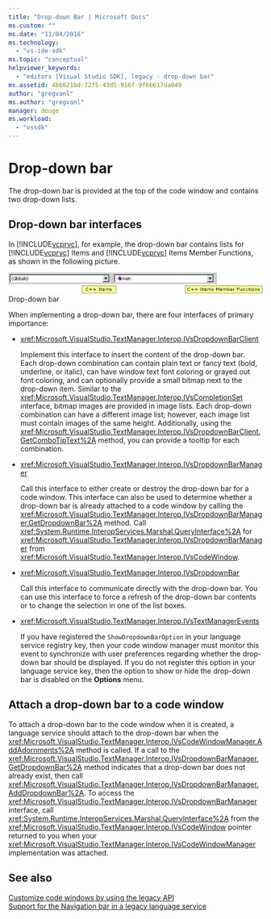 ```yaml
---
title: "Drop-down Bar | Microsoft Docs"
ms.custom: ""
ms.date: "11/04/2016"
ms.technology: 
  - "vs-ide-sdk"
ms.topic: "conceptual"
helpviewer_keywords: 
  - "editors [Visual Studio SDK], legacy - drop-down bar"
ms.assetid: 4bb621bd-72f5-43d5-916f-9f66617da049
author: "gregvanl"
ms.author: "gregvanl"
manager: douge
ms.workload: 
  - "vssdk"
---
```

# Drop-down bar
The drop-down bar is provided at the top of the code window and contains two drop-down lists.  
  
## Drop-down bar interfaces  
 In [!INCLUDE[vcprvc](../code-quality/includes/vcprvc_md.md)], for example, the drop-down bar contains lists for [!INCLUDE[vcprvc](../code-quality/includes/vcprvc_md.md)] Items and [!INCLUDE[vcprvc](../code-quality/includes/vcprvc_md.md)] Items Member Functions, as shown in the following picture.  
  
 ![Drop&#45;down Bars](../extensibility/media/vsdropdown_bar.gif "vsDropdown_bar")  
Drop-down bar  
  
 When implementing a drop-down bar, there are four interfaces of primary importance:  
  
-   <xref:Microsoft.VisualStudio.TextManager.Interop.IVsDropdownBarClient>  
  
     Implement this interface to insert the content of the drop-down bar. Each drop-down combination can contain plain text or fancy text (bold, underline, or italic), can have window text font coloring or grayed out font coloring, and can optionally provide a small bitmap next to the drop-down item. Similar to the <xref:Microsoft.VisualStudio.TextManager.Interop.IVsCompletionSet> interface, bitmap images are provided in image lists. Each drop-down combination can have a different image list; however, each image list must contain images of the same height. Additionally, using the <xref:Microsoft.VisualStudio.TextManager.Interop.IVsDropdownBarClient.GetComboTipText%2A> method, you can provide a tooltip for each combination.  
  
-   <xref:Microsoft.VisualStudio.TextManager.Interop.IVsDropdownBarManager>  
  
     Call this interface to either create or destroy the drop-down bar for a code window. This interface can also be used to determine whether a drop-down bar is already attached to a code window by calling the <xref:Microsoft.VisualStudio.TextManager.Interop.IVsDropdownBarManager.GetDropdownBar%2A> method. Call <xref:System.Runtime.InteropServices.Marshal.QueryInterface%2A> for <xref:Microsoft.VisualStudio.TextManager.Interop.IVsDropdownBarManager> from <xref:Microsoft.VisualStudio.TextManager.Interop.IVsCodeWindow>.  
  
-   <xref:Microsoft.VisualStudio.TextManager.Interop.IVsDropdownBar>  
  
     Call this interface to communicate directly with the drop-down bar. You can use this interface to force a refresh of the drop-down bar contents or to change the selection in one of the list boxes.  
  
-   <xref:Microsoft.VisualStudio.TextManager.Interop.IVsTextManagerEvents>  
  
     If you have registered the `ShowDropdownBarOption` in your language service registry key, then your code window manager must monitor this event to synchronize with user preferences regarding whether the drop-down bar should be displayed. If you do not register this option in your language service key, then the option to show or hide the drop-down bar is disabled on the **Options** menu.  
  
## Attach a drop-down bar to a code window  
 To attach a drop-down bar to the code window when it is created, a language service should attach to the drop-down bar when the <xref:Microsoft.VisualStudio.TextManager.Interop.IVsCodeWindowManager.AddAdornments%2A> method is called. If a call to the <xref:Microsoft.VisualStudio.TextManager.Interop.IVsDropdownBarManager.GetDropdownBar%2A> method indicates that a drop-down bar does not already exist, then call <xref:Microsoft.VisualStudio.TextManager.Interop.IVsDropdownBarManager.AddDropdownBar%2A>. To access the <xref:Microsoft.VisualStudio.TextManager.Interop.IVsDropdownBarManager> interface, call <xref:System.Runtime.InteropServices.Marshal.QueryInterface%2A> from the <xref:Microsoft.VisualStudio.TextManager.Interop.IVsCodeWindow> pointer returned to you when your <xref:Microsoft.VisualStudio.TextManager.Interop.IVsCodeWindowManager> implementation was attached.  
  
## See also  
 [Customize code windows by using the legacy API](../extensibility/customizing-code-windows-by-using-the-legacy-api.md)   
 [Support for the Navigation bar in a legacy language service](../extensibility/internals/support-for-the-navigation-bar-in-a-legacy-language-service.md)